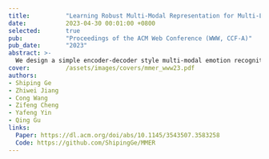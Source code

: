 ```yaml
---
title:          "Learning Robust Multi-Modal Representation for Multi-Label Emotion Recognition via Adversarial Masking and Perturbation"
date:           2023-04-30 00:01:00 +0800
selected:       true
pub:            "Proceedings of the ACM Web Conference (WWW, CCF-A)"
pub_date:       "2023"
abstract: >-
  We design a simple encoder-decoder style multi-modal emotion recognition model, and combine it with our specially-designed adversarial training strategies to learn more robust multi-modal representation for multi-label emotion recognition.
cover:          /assets/images/covers/mmer_www23.pdf
authors:
- Shiping Ge
- Zhiwei Jiang
- Cong Wang
- Zifeng Cheng
- Yafeng Yin
- Qing Gu
links:
  Paper: https://dl.acm.org/doi/abs/10.1145/3543507.3583258
  Code: https://github.com/ShipingGe/MMER
---
```

